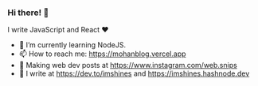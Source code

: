 ### Hi there! 👋

I write JavaScript and React ❤

- 🌱 I’m currently learning NodeJS.
- 📫 How to reach me: https://mohanblog.vercel.app
- 📓 Making web dev posts at https://www.instagram.com/web.snips
- 📜 I write at https://dev.to/imshines and https://imshines.hashnode.dev

<!---
Some of My Projects ❤
- 👯 I’m looking to collaborate on Some React based projects.
- 🧠 Looking for some project ideas.
🤔 I’m looking for help to learn Backend. 
http://mohanblog.vercel.app <br />
http://awesome-notes.netlify.app <br />
http://justees.netlify.app <br />
http://quotedaily.netlify.app <br />
http://share.netlify.app <br />
https://ourflix.netlify.app <br />
https://react-weather-app-beta.vercel.app/
-->
